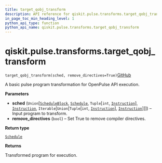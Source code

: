 ```yaml
---
title: target_qobj_transform
description: API reference for qiskit.pulse.transforms.target_qobj_transform
in_page_toc_min_heading_level: 1
python_api_type: function
python_api_name: qiskit.pulse.transforms.target_qobj_transform
---
```


# qiskit.pulse.transforms.target\_qobj\_transform

<span id="qiskit.pulse.transforms.target_qobj_transform" />

`target_qobj_transform(sched, remove_directives=True)`[GitHub](https://github.com/qiskit/qiskit/tree/stable/0.23/qiskit/pulse/transforms/base_transforms.py "view source code")

A basic pulse program transformation for OpenPulse API execution.

**Parameters**

*   **sched** (`Union`\[[`ScheduleBlock`](qiskit.pulse.ScheduleBlock "qiskit.pulse.schedule.ScheduleBlock"), [`Schedule`](qiskit.pulse.Schedule "qiskit.pulse.schedule.Schedule"), `Tuple`\[`int`, [`Instruction`](pulse#qiskit.pulse.instructions.Instruction "qiskit.pulse.instructions.instruction.Instruction")], [`Instruction`](pulse#qiskit.pulse.instructions.Instruction "qiskit.pulse.instructions.instruction.Instruction"), `Iterable`\[`Union`\[`Tuple`\[`int`, [`Instruction`](pulse#qiskit.pulse.instructions.Instruction "qiskit.pulse.instructions.instruction.Instruction")], [`Instruction`](pulse#qiskit.pulse.instructions.Instruction "qiskit.pulse.instructions.instruction.Instruction")]]]) – Input program to transform.
*   **remove\_directives** (`bool`) – Set True to remove compiler directives.

**Return type**

[`Schedule`](qiskit.pulse.Schedule "qiskit.pulse.schedule.Schedule")

**Returns**

Transformed program for execution.

